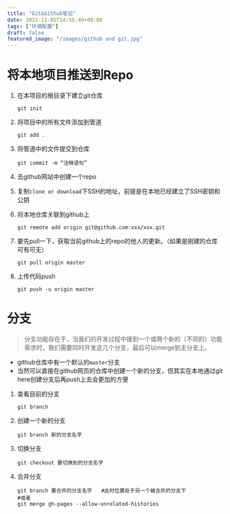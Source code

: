 ```yaml
---
title: "Git&Github笔记"
date: 2022-11-05T14:55:49+08:00
tags: ["环境配置"]
draft: false
featured_image: "/images/github and git.jpg"
---
```


# 将本地项目推送到Repo

1. 在本项目的根目录下建立git仓库

   ```
   git init
   ```

2. 将项目中的所有文件添加到管道

   ``````
   git add .
   ``````

3. 将管道中的文件提交到仓库

   ``````
   git commit -m “注释语句”
   ``````

4. 去github网站中创建一个repo

5. 复制`clone or download`下SSH的地址，前提是在本地已经建立了SSH密钥和公钥

6. 将本地仓库关联到github上

   ``````
   git remote add origin git@github.com:xxx/xxx.git
   ``````

7. 要先pull一下，获取当前github上的repo的他人的更新。（如果是刚建的仓库可有可无）

   ``````
   git pull origin master
   ``````

8. 上传代码push

   ``````
   git push -u origin master
   ``````

# 分支

> 分支功能存在于，当我们的开发过程中接到一个或两个新的（不同的）功能需求时，我们需要同时开发这几个分支，最后可以merge到主分支上。

- github仓库中有一个默认的`master`分支
- 当然可以直接在github网页的仓库中创建一个新的分支，但其实在本地通过git here创建分支后再push上去会更加的方便

1. 查看目前的分支

   ``````
   git branch
   ``````

2. 创建一个新的分支

   ``````
   git branch 新的分支名字
   ``````

3. 切换分支

   ``````
   git checkout 要切换到的分支名字
   ``````

4. 合并分支

   ``````
   git branch 要合并的分支名字   #此时位置处于另一个被合并的分支下
   #或者
   git merge gh-pages --allow-unrelated-histories   
   ``````

   